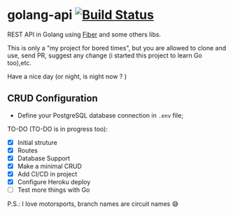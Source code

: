 # golang-api [![Build Status](https://travis-ci.com/brandomota/golang-api.svg?branch=master)](https://travis-ci.com/brandomota/golang-api)
REST API in Golang using [Fiber](https://github.com/gofiber/fiber) and some others libs.

This is only a "my project for bored times", but you are allowed to clone and use, send PR, suggest any change (i started this project to learn Go too),etc.

Have a nice day (or night, is night now ? )

## CRUD Configuration
- Define your PostgreSQL database connection in `.env` file;


TO-DO (TO-DO is in progress too):

- [x] Initial struture
- [x] Routes
- [x] Database Support
- [x] Make a minimal CRUD
- [x] Add CI/CD in project
- [x] Configure Heroku deploy
- [ ] Test more things with Go

P.S.: I love motorsports, branch names are circuit names :sweat_smile: